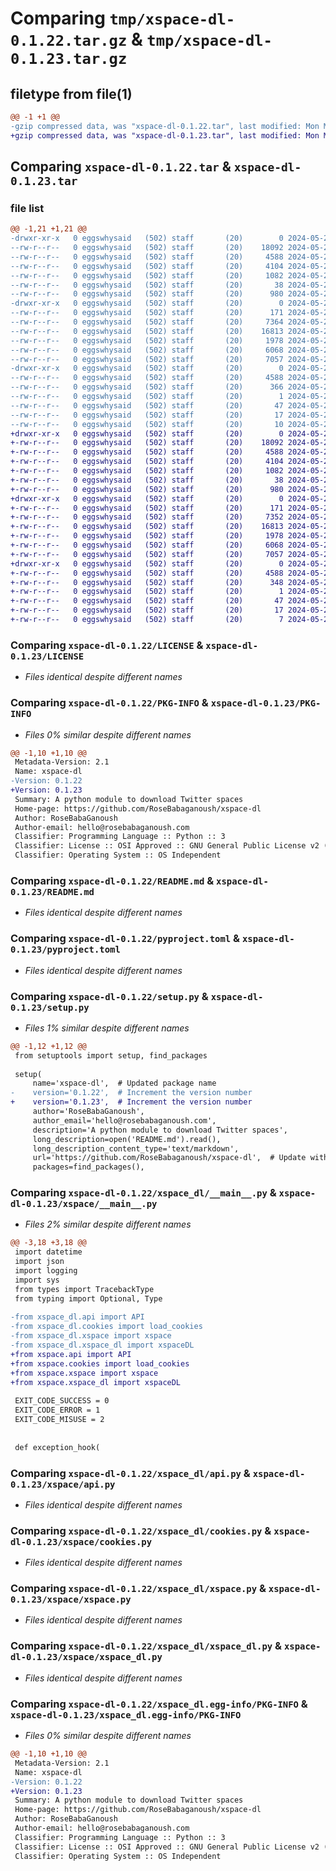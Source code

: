 # Comparing `tmp/xspace-dl-0.1.22.tar.gz` & `tmp/xspace-dl-0.1.23.tar.gz`

## filetype from file(1)

```diff
@@ -1 +1 @@
-gzip compressed data, was "xspace-dl-0.1.22.tar", last modified: Mon May 20 12:58:54 2024, max compression
+gzip compressed data, was "xspace-dl-0.1.23.tar", last modified: Mon May 20 13:03:50 2024, max compression
```

## Comparing `xspace-dl-0.1.22.tar` & `xspace-dl-0.1.23.tar`

### file list

```diff
@@ -1,21 +1,21 @@
-drwxr-xr-x   0 eggswhysaid   (502) staff       (20)        0 2024-05-20 12:58:54.709654 xspace-dl-0.1.22/
--rw-r--r--   0 eggswhysaid   (502) staff       (20)    18092 2024-05-20 12:27:28.000000 xspace-dl-0.1.22/LICENSE
--rw-r--r--   0 eggswhysaid   (502) staff       (20)     4588 2024-05-20 12:58:54.709357 xspace-dl-0.1.22/PKG-INFO
--rw-r--r--   0 eggswhysaid   (502) staff       (20)     4104 2024-05-20 12:44:30.000000 xspace-dl-0.1.22/README.md
--rw-r--r--   0 eggswhysaid   (502) staff       (20)     1082 2024-05-20 12:44:30.000000 xspace-dl-0.1.22/pyproject.toml
--rw-r--r--   0 eggswhysaid   (502) staff       (20)       38 2024-05-20 12:58:54.709730 xspace-dl-0.1.22/setup.cfg
--rw-r--r--   0 eggswhysaid   (502) staff       (20)      980 2024-05-20 12:58:50.000000 xspace-dl-0.1.22/setup.py
-drwxr-xr-x   0 eggswhysaid   (502) staff       (20)        0 2024-05-20 12:58:54.707608 xspace-dl-0.1.22/xspace_dl/
--rw-r--r--   0 eggswhysaid   (502) staff       (20)      171 2024-05-20 12:44:30.000000 xspace-dl-0.1.22/xspace_dl/__init__.py
--rw-r--r--   0 eggswhysaid   (502) staff       (20)     7364 2024-05-20 12:51:13.000000 xspace-dl-0.1.22/xspace_dl/__main__.py
--rw-r--r--   0 eggswhysaid   (502) staff       (20)    16813 2024-05-20 12:44:42.000000 xspace-dl-0.1.22/xspace_dl/api.py
--rw-r--r--   0 eggswhysaid   (502) staff       (20)     1978 2024-05-20 12:27:28.000000 xspace-dl-0.1.22/xspace_dl/cookies.py
--rw-r--r--   0 eggswhysaid   (502) staff       (20)     6068 2024-05-20 12:48:38.000000 xspace-dl-0.1.22/xspace_dl/xspace.py
--rw-r--r--   0 eggswhysaid   (502) staff       (20)     7057 2024-05-20 12:44:30.000000 xspace-dl-0.1.22/xspace_dl/xspace_dl.py
-drwxr-xr-x   0 eggswhysaid   (502) staff       (20)        0 2024-05-20 12:58:54.709048 xspace-dl-0.1.22/xspace_dl.egg-info/
--rw-r--r--   0 eggswhysaid   (502) staff       (20)     4588 2024-05-20 12:58:54.000000 xspace-dl-0.1.22/xspace_dl.egg-info/PKG-INFO
--rw-r--r--   0 eggswhysaid   (502) staff       (20)      366 2024-05-20 12:58:54.000000 xspace-dl-0.1.22/xspace_dl.egg-info/SOURCES.txt
--rw-r--r--   0 eggswhysaid   (502) staff       (20)        1 2024-05-20 12:58:54.000000 xspace-dl-0.1.22/xspace_dl.egg-info/dependency_links.txt
--rw-r--r--   0 eggswhysaid   (502) staff       (20)       47 2024-05-20 12:58:54.000000 xspace-dl-0.1.22/xspace_dl.egg-info/entry_points.txt
--rw-r--r--   0 eggswhysaid   (502) staff       (20)       17 2024-05-20 12:58:54.000000 xspace-dl-0.1.22/xspace_dl.egg-info/requires.txt
--rw-r--r--   0 eggswhysaid   (502) staff       (20)       10 2024-05-20 12:58:54.000000 xspace-dl-0.1.22/xspace_dl.egg-info/top_level.txt
+drwxr-xr-x   0 eggswhysaid   (502) staff       (20)        0 2024-05-20 13:03:50.170250 xspace-dl-0.1.23/
+-rw-r--r--   0 eggswhysaid   (502) staff       (20)    18092 2024-05-20 12:27:28.000000 xspace-dl-0.1.23/LICENSE
+-rw-r--r--   0 eggswhysaid   (502) staff       (20)     4588 2024-05-20 13:03:50.170072 xspace-dl-0.1.23/PKG-INFO
+-rw-r--r--   0 eggswhysaid   (502) staff       (20)     4104 2024-05-20 12:44:30.000000 xspace-dl-0.1.23/README.md
+-rw-r--r--   0 eggswhysaid   (502) staff       (20)     1082 2024-05-20 12:44:30.000000 xspace-dl-0.1.23/pyproject.toml
+-rw-r--r--   0 eggswhysaid   (502) staff       (20)       38 2024-05-20 13:03:50.170296 xspace-dl-0.1.23/setup.cfg
+-rw-r--r--   0 eggswhysaid   (502) staff       (20)      980 2024-05-20 13:03:15.000000 xspace-dl-0.1.23/setup.py
+drwxr-xr-x   0 eggswhysaid   (502) staff       (20)        0 2024-05-20 13:03:50.168891 xspace-dl-0.1.23/xspace/
+-rw-r--r--   0 eggswhysaid   (502) staff       (20)      171 2024-05-20 12:44:30.000000 xspace-dl-0.1.23/xspace/__init__.py
+-rw-r--r--   0 eggswhysaid   (502) staff       (20)     7352 2024-05-20 13:01:32.000000 xspace-dl-0.1.23/xspace/__main__.py
+-rw-r--r--   0 eggswhysaid   (502) staff       (20)    16813 2024-05-20 12:44:42.000000 xspace-dl-0.1.23/xspace/api.py
+-rw-r--r--   0 eggswhysaid   (502) staff       (20)     1978 2024-05-20 12:27:28.000000 xspace-dl-0.1.23/xspace/cookies.py
+-rw-r--r--   0 eggswhysaid   (502) staff       (20)     6068 2024-05-20 12:48:38.000000 xspace-dl-0.1.23/xspace/xspace.py
+-rw-r--r--   0 eggswhysaid   (502) staff       (20)     7057 2024-05-20 12:44:30.000000 xspace-dl-0.1.23/xspace/xspace_dl.py
+drwxr-xr-x   0 eggswhysaid   (502) staff       (20)        0 2024-05-20 13:03:50.169867 xspace-dl-0.1.23/xspace_dl.egg-info/
+-rw-r--r--   0 eggswhysaid   (502) staff       (20)     4588 2024-05-20 13:03:50.000000 xspace-dl-0.1.23/xspace_dl.egg-info/PKG-INFO
+-rw-r--r--   0 eggswhysaid   (502) staff       (20)      348 2024-05-20 13:03:50.000000 xspace-dl-0.1.23/xspace_dl.egg-info/SOURCES.txt
+-rw-r--r--   0 eggswhysaid   (502) staff       (20)        1 2024-05-20 13:03:50.000000 xspace-dl-0.1.23/xspace_dl.egg-info/dependency_links.txt
+-rw-r--r--   0 eggswhysaid   (502) staff       (20)       47 2024-05-20 13:03:50.000000 xspace-dl-0.1.23/xspace_dl.egg-info/entry_points.txt
+-rw-r--r--   0 eggswhysaid   (502) staff       (20)       17 2024-05-20 13:03:50.000000 xspace-dl-0.1.23/xspace_dl.egg-info/requires.txt
+-rw-r--r--   0 eggswhysaid   (502) staff       (20)        7 2024-05-20 13:03:50.000000 xspace-dl-0.1.23/xspace_dl.egg-info/top_level.txt
```

### Comparing `xspace-dl-0.1.22/LICENSE` & `xspace-dl-0.1.23/LICENSE`

 * *Files identical despite different names*

### Comparing `xspace-dl-0.1.22/PKG-INFO` & `xspace-dl-0.1.23/PKG-INFO`

 * *Files 0% similar despite different names*

```diff
@@ -1,10 +1,10 @@
 Metadata-Version: 2.1
 Name: xspace-dl
-Version: 0.1.22
+Version: 0.1.23
 Summary: A python module to download Twitter spaces
 Home-page: https://github.com/RoseBabaganoush/xspace-dl
 Author: RoseBabaGanoush
 Author-email: hello@rosebabaganoush.com
 Classifier: Programming Language :: Python :: 3
 Classifier: License :: OSI Approved :: GNU General Public License v2 (GPLv2)
 Classifier: Operating System :: OS Independent
```

### Comparing `xspace-dl-0.1.22/README.md` & `xspace-dl-0.1.23/README.md`

 * *Files identical despite different names*

### Comparing `xspace-dl-0.1.22/pyproject.toml` & `xspace-dl-0.1.23/pyproject.toml`

 * *Files identical despite different names*

### Comparing `xspace-dl-0.1.22/setup.py` & `xspace-dl-0.1.23/setup.py`

 * *Files 1% similar despite different names*

```diff
@@ -1,12 +1,12 @@
 from setuptools import setup, find_packages
 
 setup(
     name='xspace-dl',  # Updated package name
-    version='0.1.22',  # Increment the version number
+    version='0.1.23',  # Increment the version number
     author='RoseBabaGanoush',
     author_email='hello@rosebabaganoush.com',
     description='A python module to download Twitter spaces',
     long_description=open('README.md').read(),
     long_description_content_type='text/markdown',
     url='https://github.com/RoseBabaganoush/xspace-dl',  # Update with your repository URL
     packages=find_packages(),
```

### Comparing `xspace-dl-0.1.22/xspace_dl/__main__.py` & `xspace-dl-0.1.23/xspace/__main__.py`

 * *Files 2% similar despite different names*

```diff
@@ -3,18 +3,18 @@
 import datetime
 import json
 import logging
 import sys
 from types import TracebackType
 from typing import Optional, Type
 
-from xspace_dl.api import API
-from xspace_dl.cookies import load_cookies
-from xspace_dl.xspace import xspace
-from xspace_dl.xspace_dl import xspaceDL
+from xspace.api import API
+from xspace.cookies import load_cookies
+from xspace.xspace import xspace
+from xspace.xspace_dl import xspaceDL
 
 EXIT_CODE_SUCCESS = 0
 EXIT_CODE_ERROR = 1
 EXIT_CODE_MISUSE = 2
 
 
 def exception_hook(
```

### Comparing `xspace-dl-0.1.22/xspace_dl/api.py` & `xspace-dl-0.1.23/xspace/api.py`

 * *Files identical despite different names*

### Comparing `xspace-dl-0.1.22/xspace_dl/cookies.py` & `xspace-dl-0.1.23/xspace/cookies.py`

 * *Files identical despite different names*

### Comparing `xspace-dl-0.1.22/xspace_dl/xspace.py` & `xspace-dl-0.1.23/xspace/xspace.py`

 * *Files identical despite different names*

### Comparing `xspace-dl-0.1.22/xspace_dl/xspace_dl.py` & `xspace-dl-0.1.23/xspace/xspace_dl.py`

 * *Files identical despite different names*

### Comparing `xspace-dl-0.1.22/xspace_dl.egg-info/PKG-INFO` & `xspace-dl-0.1.23/xspace_dl.egg-info/PKG-INFO`

 * *Files 0% similar despite different names*

```diff
@@ -1,10 +1,10 @@
 Metadata-Version: 2.1
 Name: xspace-dl
-Version: 0.1.22
+Version: 0.1.23
 Summary: A python module to download Twitter spaces
 Home-page: https://github.com/RoseBabaganoush/xspace-dl
 Author: RoseBabaGanoush
 Author-email: hello@rosebabaganoush.com
 Classifier: Programming Language :: Python :: 3
 Classifier: License :: OSI Approved :: GNU General Public License v2 (GPLv2)
 Classifier: Operating System :: OS Independent
```

